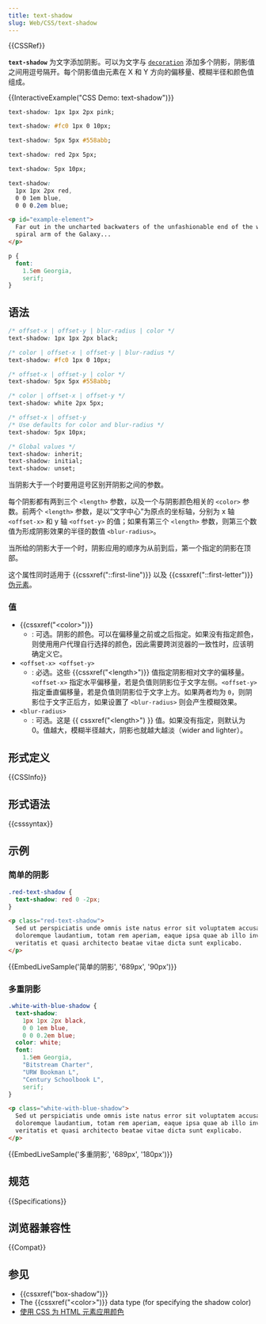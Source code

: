 ```yaml
---
title: text-shadow
slug: Web/CSS/text-shadow
---
```


{{CSSRef}}

**`text-shadow`** 为文字添加阴影。可以为文字与 [`decoration`](/zh-CN/docs/Web/CSS/text-decoration) 添加多个阴影，阴影值之间用逗号隔开。每个阴影值由元素在 X 和 Y 方向的偏移量、模糊半径和颜色值组成。

{{InteractiveExample("CSS Demo: text-shadow")}}

```css interactive-example-choice
text-shadow: 1px 1px 2px pink;
```

```css interactive-example-choice
text-shadow: #fc0 1px 0 10px;
```

```css interactive-example-choice
text-shadow: 5px 5px #558abb;
```

```css interactive-example-choice
text-shadow: red 2px 5px;
```

```css interactive-example-choice
text-shadow: 5px 10px;
```

```css interactive-example-choice
text-shadow:
  1px 1px 2px red,
  0 0 1em blue,
  0 0 0.2em blue;
```

```html interactive-example
<p id="example-element">
  Far out in the uncharted backwaters of the unfashionable end of the western
  spiral arm of the Galaxy...
</p>
```

```css interactive-example
p {
  font:
    1.5em Georgia,
    serif;
}
```

## 语法

```css
/* offset-x | offset-y | blur-radius | color */
text-shadow: 1px 1px 2px black;

/* color | offset-x | offset-y | blur-radius */
text-shadow: #fc0 1px 0 10px;

/* offset-x | offset-y | color */
text-shadow: 5px 5px #558abb;

/* color | offset-x | offset-y */
text-shadow: white 2px 5px;

/* offset-x | offset-y
/* Use defaults for color and blur-radius */
text-shadow: 5px 10px;

/* Global values */
text-shadow: inherit;
text-shadow: initial;
text-shadow: unset;
```

当阴影大于一个时要用逗号区别开阴影之间的参数。

每个阴影都有两到三个 `<length>` 参数，以及一个与阴影颜色相关的 `<color>` 参数。前两个 `<length>` 参数，是以“文字中心”为原点的坐标轴，分别为 x 轴 `<offset-x>` 和 y 轴 `<offset-y>` 的值；如果有第三个 `<length>` 参数，则第三个数值为形成阴影效果的半径的数值 `<blur-radius>`。

当所给的阴影大于一个时，阴影应用的顺序为从前到后，第一个指定的阴影在顶部。

这个属性同时适用于 {{cssxref("::first-line")}} 以及 {{cssxref("::first-letter")}} [伪元素](/zh-CN/docs/Web/CSS/Pseudo-elements)。

### 值

- {{cssxref("&lt;color&gt;")}}
  - : 可选。阴影的颜色。可以在偏移量之前或之后指定。如果没有指定颜色，则使用用户代理自行选择的颜色，因此需要跨浏览器的一致性时，应该明确定义它。
- `<offset-x> <offset-y>`
  - : 必选。这些 {{cssxref("&lt;length&gt;")}} 值指定阴影相对文字的偏移量。`<offset-x>` 指定水平偏移量，若是负值则阴影位于文字左侧。`<offset-y>` 指定垂直偏移量，若是负值则阴影位于文字上方。如果两者均为 `0`，则阴影位于文字正后方，如果设置了 `<blur-radius>` 则会产生模糊效果。
- `<blur-radius>`
  - : 可选。这是 {{ cssxref("&lt;length&gt;") }} 值。如果没有指定，则默认为 0。值越大，模糊半径越大，阴影也就越大越淡（wider and lighter）。

## 形式定义

{{CSSInfo}}

## 形式语法

{{csssyntax}}

## 示例

### 简单的阴影

```css
.red-text-shadow {
  text-shadow: red 0 -2px;
}
```

```html
<p class="red-text-shadow">
  Sed ut perspiciatis unde omnis iste natus error sit voluptatem accusantium
  doloremque laudantium, totam rem aperiam, eaque ipsa quae ab illo inventore
  veritatis et quasi architecto beatae vitae dicta sunt explicabo.
</p>
```

{{EmbedLiveSample('简单的阴影', '689px', '90px')}}

### 多重阴影

```css
.white-with-blue-shadow {
  text-shadow:
    1px 1px 2px black,
    0 0 1em blue,
    0 0 0.2em blue;
  color: white;
  font:
    1.5em Georgia,
    "Bitstream Charter",
    "URW Bookman L",
    "Century Schoolbook L",
    serif;
}
```

```html
<p class="white-with-blue-shadow">
  Sed ut perspiciatis unde omnis iste natus error sit voluptatem accusantium
  doloremque laudantium, totam rem aperiam, eaque ipsa quae ab illo inventore
  veritatis et quasi architecto beatae vitae dicta sunt explicabo.
</p>
```

{{EmbedLiveSample('多重阴影', '689px', '180px')}}

## 规范

{{Specifications}}

## 浏览器兼容性

{{Compat}}

## 参见

- {{cssxref("box-shadow")}}
- The {{cssxref("&lt;color&gt;")}} data type (for specifying the shadow color)
- [使用 CSS 为 HTML 元素应用颜色](/zh-CN/docs/Web/CSS/CSS_colors/Applying_color)
